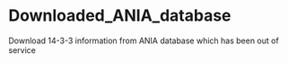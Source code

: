 # Downloaded_ANIA_database
Download 14-3-3 information from ANIA database which has been out of service
